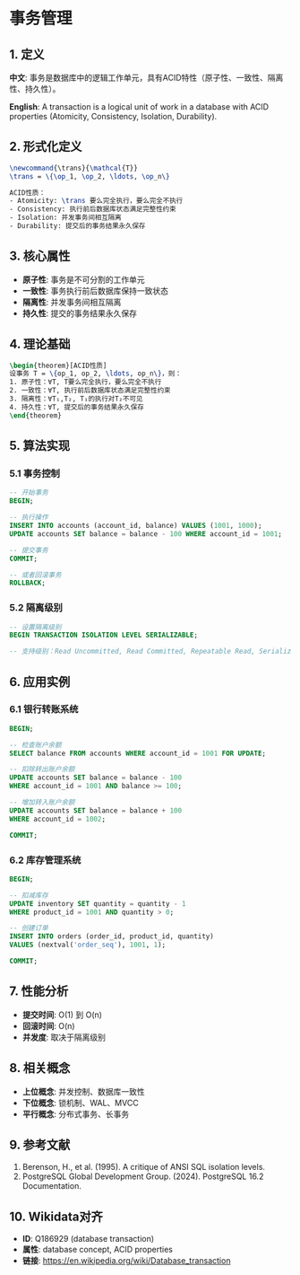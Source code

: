 # 事务管理

## 1. 定义

**中文**: 事务是数据库中的逻辑工作单元，具有ACID特性（原子性、一致性、隔离性、持久性）。

**English**: A transaction is a logical unit of work in a database with ACID properties (Atomicity, Consistency, Isolation, Durability).

## 2. 形式化定义

```latex
\newcommand{\trans}{\mathcal{T}}
\trans = \{\op_1, \op_2, \ldots, \op_n\}

ACID性质：
- Atomicity: \trans 要么完全执行，要么完全不执行
- Consistency: 执行前后数据库状态满足完整性约束
- Isolation: 并发事务间相互隔离
- Durability: 提交后的事务结果永久保存
```

## 3. 核心属性

- **原子性**: 事务是不可分割的工作单元
- **一致性**: 事务执行前后数据库保持一致状态
- **隔离性**: 并发事务间相互隔离
- **持久性**: 提交的事务结果永久保存

## 4. 理论基础

```latex
\begin{theorem}[ACID性质]
设事务 T = \{op_1, op_2, \ldots, op_n\}，则：
1. 原子性：∀T, T要么完全执行，要么完全不执行
2. 一致性：∀T, 执行前后数据库状态满足完整性约束
3. 隔离性：∀T₁,T₂, T₁的执行对T₂不可见
4. 持久性：∀T, 提交后的事务结果永久保存
\end{theorem}
```

## 5. 算法实现

### 5.1 事务控制

```sql
-- 开始事务
BEGIN;

-- 执行操作
INSERT INTO accounts (account_id, balance) VALUES (1001, 1000);
UPDATE accounts SET balance = balance - 100 WHERE account_id = 1001;

-- 提交事务
COMMIT;

-- 或者回滚事务
ROLLBACK;
```

### 5.2 隔离级别

```sql
-- 设置隔离级别
BEGIN TRANSACTION ISOLATION LEVEL SERIALIZABLE;

-- 支持级别：Read Uncommitted, Read Committed, Repeatable Read, Serializable
```

## 6. 应用实例

### 6.1 银行转账系统

```sql
BEGIN;

-- 检查账户余额
SELECT balance FROM accounts WHERE account_id = 1001 FOR UPDATE;

-- 扣除转出账户余额
UPDATE accounts SET balance = balance - 100 
WHERE account_id = 1001 AND balance >= 100;

-- 增加转入账户余额
UPDATE accounts SET balance = balance + 100 
WHERE account_id = 1002;

COMMIT;
```

### 6.2 库存管理系统

```sql
BEGIN;

-- 扣减库存
UPDATE inventory SET quantity = quantity - 1 
WHERE product_id = 1001 AND quantity > 0;

-- 创建订单
INSERT INTO orders (order_id, product_id, quantity) 
VALUES (nextval('order_seq'), 1001, 1);

COMMIT;
```

## 7. 性能分析

- **提交时间**: O(1) 到 O(n)
- **回滚时间**: O(n)
- **并发度**: 取决于隔离级别

## 8. 相关概念

- **上位概念**: 并发控制、数据库一致性
- **下位概念**: 锁机制、WAL、MVCC
- **平行概念**: 分布式事务、长事务

## 9. 参考文献

1. Berenson, H., et al. (1995). A critique of ANSI SQL isolation levels.
2. PostgreSQL Global Development Group. (2024). PostgreSQL 16.2 Documentation.

## 10. Wikidata对齐

- **ID**: Q186929 (database transaction)
- **属性**: database concept, ACID properties
- **链接**: <https://en.wikipedia.org/wiki/Database_transaction>

